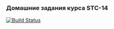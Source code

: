 ### Домашние задания курса STC-14
[![Build Status](https://travis-ci.org/skeeph/stc14-homework.svg?branch=feature%2Fmaven-integration)](https://travis-ci.org/skeeph/stc14-homework)